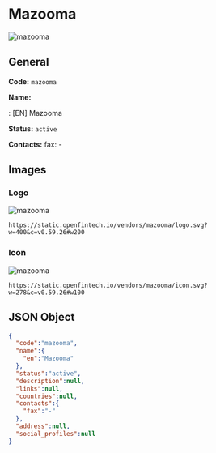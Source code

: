 
# Mazooma 
![mazooma](https://static.openfintech.io/vendors/mazooma/logo.svg?w=400&c=v0.59.26#w200)  

## General 
 
**Code:** `mazooma` 
 
**Name:** 
 
:	[EN] Mazooma 
 
**Status:** `active` 
 
**Contacts:** 
fax: -
## Images 

### Logo 
 
![mazooma](https://static.openfintech.io/vendors/mazooma/logo.svg?w=400&c=v0.59.26#w200)  

```
https://static.openfintech.io/vendors/mazooma/logo.svg?w=400&c=v0.59.26#w200
```  

### Icon 
 
![mazooma](https://static.openfintech.io/vendors/mazooma/icon.svg?w=278&c=v0.59.26#w100)  

```
https://static.openfintech.io/vendors/mazooma/icon.svg?w=278&c=v0.59.26#w100
```  

## JSON Object 

```json
{
  "code":"mazooma",
  "name":{
    "en":"Mazooma"
  },
  "status":"active",
  "description":null,
  "links":null,
  "countries":null,
  "contacts":{
    "fax":"-"
  },
  "address":null,
  "social_profiles":null
}
```  

